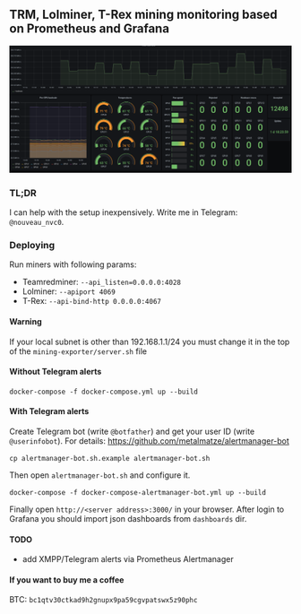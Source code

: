 ## TRM, Lolminer, T-Rex mining monitoring based on Prometheus and Grafana
![](screenshot.png)
### TL;DR
I can help with the setup inexpensively. Write me in Telegram: `@nouveau_nvc0`.
### Deploying
Run miners with following params:

- Teamredminer: `--api_listen=0.0.0.0:4028`
- Lolminer: `--apiport 4069`
- T-Rex: `--api-bind-http 0.0.0.0:4067`

#### Warning
If your local subnet is other than 192.168.1.1/24 you must change it in the top of the `mining-exporter/server.sh` file 

#### Without Telegram alerts
```
docker-compose -f docker-compose.yml up --build
```

#### With Telegram alerts
Create Telegram bot (write `@botfather`) and get your user ID (write `@userinfobot`). For details: https://github.com/metalmatze/alertmanager-bot
```
cp alertmanager-bot.sh.example alertmanager-bot.sh
```
Then open `alertmanager-bot.sh` and configure it.
```
docker-compose -f docker-compose-alertmanager-bot.yml up --build
```


Finally open `http://<server address>:3000/` in your browser.
After login to Grafana you should import json dashboards from `dashboards` dir.

#### TODO
- add XMPP/Telegram alerts via Prometheus Alertmanager

#### If you want to buy me a coffee
BTC: `bc1qtv30ctkad9h2gnupx9pa59cgvpatswx5z90phc`
